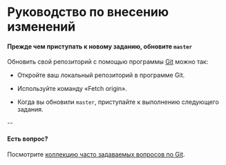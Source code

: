 # Руководство по внесению изменений

#### Прежде чем приступать к новому заданию, обновите `master`

Обновить свой репозиторий с помощью программы [Git](https://desktop.github.com) можно так:

- Откройте ваш локальный репозиторий в программе Git.

- Используйте команду «Fetch origin».

- Когда вы обновили `master`, приступайте к выполнению следующего задания.

--

#### Есть вопрос?

Посмотрите [коллекцию часто задаваемых вопросов по Git](http://firstaidgit.ru).
